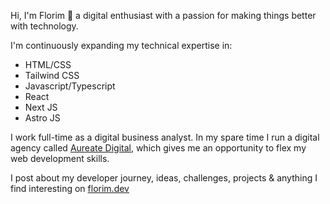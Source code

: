Hi, I'm Florim 👋 a digital enthusiast with a passion for making things better with technology. 
 
I'm continuously expanding my technical expertise in:
- HTML/CSS
- Tailwind CSS
- Javascript/Typescript
- React</li>
- Next JS</li>
- Astro JS</li>

I work full-time as a digital business analyst. In my spare time I run a digital agency called [Aureate Digital](https://www.aureatedigital.com.au), which gives me an opportunity to flex my web development skills.  

I post about my developer journey, ideas, challenges, projects & anything I find interesting on [florim.dev](https://www.florim.dev)
<!--
**florim-agimi/florim-agimi** is a ✨ _special_ ✨ repository because its `README.md` (this file) appears on your GitHub profile.

Here are some ideas to get you started:

- 🔭 I’m currently working on ...
- 🌱 I’m currently learning ...
- 👯 I’m looking to collaborate on ...
- 🤔 I’m looking for help with ...
- 💬 Ask me about ...
- 📫 How to reach me: ...
- 😄 Pronouns: ...
- ⚡ Fun fact: ...
-->
